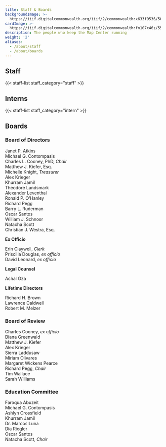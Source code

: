 ```yaml
---
title: Staff & Boards
backgroundImage: >-
  https://iiif.digitalcommonwealth.org/iiif/2/commonwealth:x633f9536/5059,2047,4782,3064/1200,/0/default.jpg
cardImage: >-
  https://iiif.digitalcommonwealth.org/iiif/2/commonwealth:fn107c46z/5541,3558,1849,978/,300/0/default.jpg
description: The people who keep the Map Center running
weight: '2'
aliases:
  - /about/staff
  - /about/boards
---
```


## Staff

{{< staff-list staff_category="staff" >}}

## Interns

{{< staff-list staff_category="intern" >}}

## Boards

### Board of Directors

Janet P. Atkins\
Michael G. Contompasis\
Charles L. Cooney, PhD, *Chair*\
Matthew J. Kiefer, Esq.\
Michelle Knight, *Treasurer*\
Alex Krieger\
Khurram Jamil\
Theodore Landsmark\
Alexander Leventhal\
Ronald P. O’Hanley\
Richard Pegg\
Barry L. Ruderman\
Oscar Santos\
William J. Schnoor\
Natacha Scott\
Christian J. Westra, Esq.

**Ex Officio**

Erin Claywell, *Clerk*\
Priscilla Douglas, *ex officio*\
David Leonard, *ex officio*

**Legal Counsel**

Achal Oza

**Lifetime Directors**

Richard H. Brown\
Lawrence Caldwell\
Robert M. Melzer

### Board of Review

Charles Cooney, *ex officio*\
Diana Greenwald\
Matthew J. Kiefer\
Alex Krieger\
Sierra Laddusaw\
Miriam Olivares\
Margaret Wickens Pearce\
Richard Pegg, *Chair*\
Tim Wallace\
Sarah Williams

### Education Committee

Faroqua Abuzeit\
Michael G. Contompasis\
Ashlyn Crossfield\
Khurram Jamil\
Dr. Marcos Luna\
Dia Riegler\
Oscar Santos\
Natacha Scott, *Chair*
